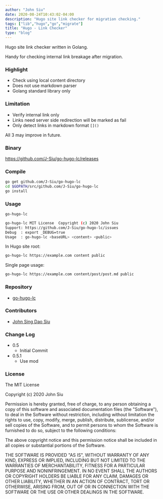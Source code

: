 ```yaml
---
author: "John Siu"
date: 2020-08-24T10:43:02-04:00
description: "Hugo site link checker for migration checking."
tags: ["lib","hugo","go","migrate"]
title: "Hugo - Link Checker"
type: "blog"
---
```

Hugo site link checker written in Golang.
<!--more-->

Handy for checking internal link breakage after migration.

### Highlight

- Check using local content directory
- Does not use markdown parser
- Golang standard library only

### Limitation

- Verify internal link only
- Links need server side redirection will be marked as fail
- Only detect links in markdown format `[]()`

All 3 may improve in future.

### Binary

https://github.com/J-Siu/go-hugo-lc/releases

### Compile

```sh
go get github.com/J-Siu/go-hugo-lc
cd $GOPATH/src/github.com/J-Siu/go-hugo-lc
go install
```

### Usage

```sh
go-hugo-lc
```

```sh
go-hugo-lc MIT License  Copyright (c) 2020 John Siu
Support: https://github.com/J-Siu/go-hugo-lc/issues
Debug  : export _DEBUG=true
Usage  : go-hugo-lc <baseURL> <content> <public>
```

In Hugo site root:

```sh
go-hugo-lc https://example.com content public
```

Single page usage:

```sh
go-hugo-lc https://example.com content/post/post.md public
```

### Repository

- [go-hugo-lc](https://github.com/J-Siu/go-hugo-lc)

### Contributors

- [John Sing Dao Siu](https://github.com/J-Siu)

### Change Log

- 0.5
  - Initial Commit
- 0.5.1
  - Use mod

### License

The MIT License

Copyright (c) 2020 John Siu

Permission is hereby granted, free of charge, to any person obtaining a copy of this software and associated documentation files (the "Software"), to deal in the Software without restriction, including without limitation the rights to use, copy, modify, merge, publish, distribute, sublicense, and/or sell copies of the Software, and to permit persons to whom the Software is furnished to do so, subject to the following conditions:

The above copyright notice and this permission notice shall be included in all copies or substantial portions of the Software.

THE SOFTWARE IS PROVIDED "AS IS", WITHOUT WARRANTY OF ANY KIND, EXPRESS OR IMPLIED, INCLUDING BUT NOT LIMITED TO THE WARRANTIES OF MERCHANTABILITY, FITNESS FOR A PARTICULAR PURPOSE AND NONINFRINGEMENT. IN NO EVENT SHALL THE AUTHORS OR COPYRIGHT HOLDERS BE LIABLE FOR ANY CLAIM, DAMAGES OR OTHER LIABILITY, WHETHER IN AN ACTION OF CONTRACT, TORT OR OTHERWISE, ARISING FROM, OUT OF OR IN CONNECTION WITH THE SOFTWARE OR THE USE OR OTHER DEALINGS IN THE SOFTWARE.